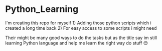 # Python_Learning
 
I'm creating this repo for myself
	1) Adding those python scripts which i created a long time back
	2) For easy access to some scripts i might need

Their might be many good ways to do the tasks but as the title say im still learning Python language and help me learn the right way do stuff 😊
